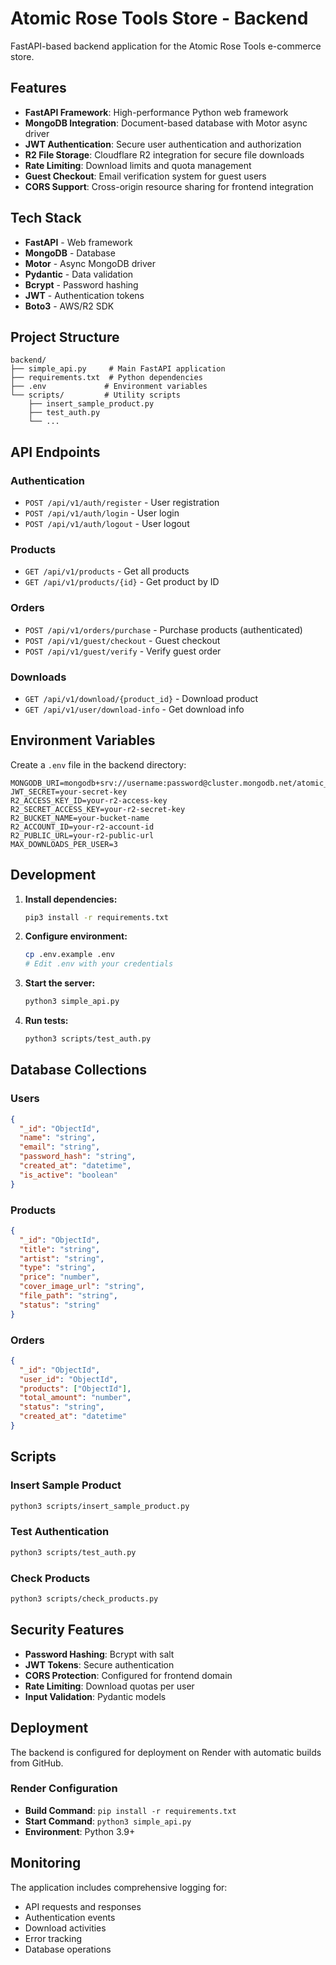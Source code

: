 # Atomic Rose Tools Store - Backend

FastAPI-based backend application for the Atomic Rose Tools e-commerce store.

## Features

- **FastAPI Framework**: High-performance Python web framework
- **MongoDB Integration**: Document-based database with Motor async driver
- **JWT Authentication**: Secure user authentication and authorization
- **R2 File Storage**: Cloudflare R2 integration for secure file downloads
- **Rate Limiting**: Download limits and quota management
- **Guest Checkout**: Email verification system for guest users
- **CORS Support**: Cross-origin resource sharing for frontend integration

## Tech Stack

- **FastAPI** - Web framework
- **MongoDB** - Database
- **Motor** - Async MongoDB driver
- **Pydantic** - Data validation
- **Bcrypt** - Password hashing
- **JWT** - Authentication tokens
- **Boto3** - AWS/R2 SDK

## Project Structure

```
backend/
├── simple_api.py     # Main FastAPI application
├── requirements.txt  # Python dependencies
├── .env             # Environment variables
└── scripts/         # Utility scripts
    ├── insert_sample_product.py
    ├── test_auth.py
    └── ...
```

## API Endpoints

### Authentication
- `POST /api/v1/auth/register` - User registration
- `POST /api/v1/auth/login` - User login
- `POST /api/v1/auth/logout` - User logout

### Products
- `GET /api/v1/products` - Get all products
- `GET /api/v1/products/{id}` - Get product by ID

### Orders
- `POST /api/v1/orders/purchase` - Purchase products (authenticated)
- `POST /api/v1/guest/checkout` - Guest checkout
- `POST /api/v1/guest/verify` - Verify guest order

### Downloads
- `GET /api/v1/download/{product_id}` - Download product
- `GET /api/v1/user/download-info` - Get download info

## Environment Variables

Create a `.env` file in the backend directory:

```env
MONGODB_URI=mongodb+srv://username:password@cluster.mongodb.net/atomic_rose
JWT_SECRET=your-secret-key
R2_ACCESS_KEY_ID=your-r2-access-key
R2_SECRET_ACCESS_KEY=your-r2-secret-key
R2_BUCKET_NAME=your-bucket-name
R2_ACCOUNT_ID=your-r2-account-id
R2_PUBLIC_URL=your-r2-public-url
MAX_DOWNLOADS_PER_USER=3
```

## Development

1. **Install dependencies:**
   ```bash
   pip3 install -r requirements.txt
   ```

2. **Configure environment:**
   ```bash
   cp .env.example .env
   # Edit .env with your credentials
   ```

3. **Start the server:**
   ```bash
   python3 simple_api.py
   ```

4. **Run tests:**
   ```bash
   python3 scripts/test_auth.py
   ```

## Database Collections

### Users
```json
{
  "_id": "ObjectId",
  "name": "string",
  "email": "string",
  "password_hash": "string",
  "created_at": "datetime",
  "is_active": "boolean"
}
```

### Products
```json
{
  "_id": "ObjectId",
  "title": "string",
  "artist": "string",
  "type": "string",
  "price": "number",
  "cover_image_url": "string",
  "file_path": "string",
  "status": "string"
}
```

### Orders
```json
{
  "_id": "ObjectId",
  "user_id": "ObjectId",
  "products": ["ObjectId"],
  "total_amount": "number",
  "status": "string",
  "created_at": "datetime"
}
```

## Scripts

### Insert Sample Product
```bash
python3 scripts/insert_sample_product.py
```

### Test Authentication
```bash
python3 scripts/test_auth.py
```

### Check Products
```bash
python3 scripts/check_products.py
```

## Security Features

- **Password Hashing**: Bcrypt with salt
- **JWT Tokens**: Secure authentication
- **CORS Protection**: Configured for frontend domain
- **Rate Limiting**: Download quotas per user
- **Input Validation**: Pydantic models

## Deployment

The backend is configured for deployment on Render with automatic builds from GitHub.

### Render Configuration
- **Build Command**: `pip install -r requirements.txt`
- **Start Command**: `python3 simple_api.py`
- **Environment**: Python 3.9+

## Monitoring

The application includes comprehensive logging for:
- API requests and responses
- Authentication events
- Download activities
- Error tracking
- Database operations